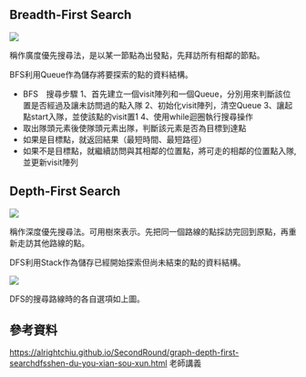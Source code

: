 ## Breadth-First Search

![](https://imgur.com/Y5mBNiv.jpg)

稱作廣度優先搜尋法，是以某一節點為出發點，先拜訪所有相鄰的節點。

BFS利用Queue作為儲存將要探索的點的資料結構。

 - BFS　搜尋步驟
1、首先建立一個visit陣列和一個Queue，分別用來判斷該位置是否經過及讓未訪問過的點入隊
2、初始化visit陣列，清空Queue
3、讓起點start入隊，並使該點的visit置1
4、使用while迴圈執行搜尋操作
 - 取出隊頭元素後使隊頭元素出隊，判斷該元素是否為目標到達點
 - 如果是目標點，就返回結果（最短時間、最短路徑）
 - 如果不是目標點，就繼續訪問與其相鄰的位置點，將可走的相鄰的位置點入隊,並更新visit陣列

## Depth-First Search

![](https://imgur.com/i3ZLsAp.jpg)

稱作深度優先搜尋法。可用樹來表示。先把同一個路線的點採訪完回到原點，再重新走訪其他路線的點。

DFS利用Stack作為儲存已經開始探索但尚未結束的點的資料結構。

![](https://imgur.com/ylFFzId.jpg)

DFS的搜尋路線時的各自選項如上圖。

## 參考資料
https://alrightchiu.github.io/SecondRound/graph-depth-first-searchdfsshen-du-you-xian-sou-xun.html
老師講義
